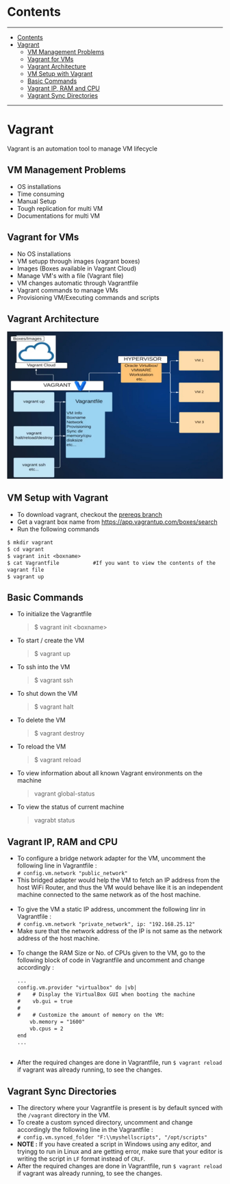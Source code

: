 # Contents

---

- [Contents](#contents)
- [Vagrant](#vagrant)
  - [VM Management Problems](#vm-management-problems)
  - [Vagrant for VMs](#vagrant-for-vms)
  - [Vagrant Architecture](#vagrant-architecture)
  - [VM Setup with Vagrant](#vm-setup-with-vagrant)
  - [Basic Commands](#basic-commands)
  - [Vagrant IP, RAM and CPU](#vagrant-ip-ram-and-cpu)
  - [Vagrant Sync Directories](#vagrant-sync-directories)

---

# Vagrant

Vagrant is an automation tool to manage VM lifecycle

## VM Management Problems

-   OS installations
-   Time consuming
-   Manual Setup
-   Tough replication for multi VM
-   Documentations for multi VM

## Vagrant for VMs

-   No OS installations
-   VM setupp through images (vagrant boxes)
-   Images (Boxes available in Vagrant Cloud)
-   Manage VM's with a file (Vagrant file)
-   VM changes automatic through Vagrantfile
-   Vagrant commands to manage VMs
-   Provisioning VM/Executing commands and scripts

## Vagrant Architecture

<div align="center">

![vagrant-architecture](https://raw.githubusercontent.com/CoderChirag/DevOps-Learning/main/images/vagrant.jpg)

</div>

## VM Setup with Vagrant

-   To download vagrant, checkout the [prereqs branch](https://github.com/CoderChirag/DevOps-Learning/tree/prereqs)
-   Get a vagrant box name from https://app.vagrantup.com/boxes/search
-   Run the following commands

```
$ mkdir vagrant
$ cd vagrant
$ vagrant init <boxname>
$ cat Vagrantfile           #If you want to view the contents of the vagrant file
$ vagrant up
```

## Basic Commands

-   To initialize the Vagrantfile
    > $ vagrant init \<boxname>
-   To start / create the VM
    > $ vagrant up
-   To ssh into the VM
    > $ vagrant ssh
-   To shut down the VM
    > $ vagrant halt
-   To delete the VM
    > $ vagrant destroy
-   To reload the VM
    > $ vagrant reload
-   To view information about all known Vagrant environments on the machine
    > vagrant global-status
-   To view the status of current machine
    > vagrabt status

## Vagrant IP, RAM and CPU

-   To configure a bridge network adapter for the VM, uncomment the following line in Vagrantfile :<br>`# config.vm.network "public_network"`
-   This bridged adapter would help the VM to fetch an IP address from the host WiFi Router, and thus the VM would behave like it is an independent machine connected to the same network as of the host machine.
    <br><br>
-   To give the VM a static IP address, uncomment the following linr in Vagrantfile :<br>`# config.vm.network "private_network", ip: "192.168.25.12"`
-   Make sure that the network address of the IP is not same as the network address of the host machine.
    <br><br>
-   To change the RAM Size or No. of CPUs given to the VM, go to the following block of code in Vagrantfile and uncomment and change accordingly :
    ```
    ...
    config.vm.provider "virtualbox" do |vb|
    #    # Display the VirtualBox GUI when booting the machine
    #    vb.gui = true
    #
    #    # Customize the amount of memory on the VM:
        vb.memory = "1600"
        vb.cpus = 2
    end
    ...
    ```
    <br>
-   After the required changes are done in Vagrantfile, run `$ vagrant reload` if vagrant was already running, to see the changes.

## Vagrant Sync Directories

-   The directory where your Vagrantfile is present is by default synced with the `/vagrant` directory in the VM.
-   To create a custom synced directory, uncomment and change accordingly the following line in the Vagrantfile : <br> `# config.vm.synced_folder "F:\\myshellscripts", "/opt/scripts"`
    <br>
-   **NOTE :** If you have created a script in Windows using any editor, and tryingg to run in Linux and are getting error, make sure that your editor is writing the script in `LF` format instead of `CRLF`.
-   After the required changes are done in Vagrantfile, run `$ vagrant reload` if vagrant was already running, to see the changes.
